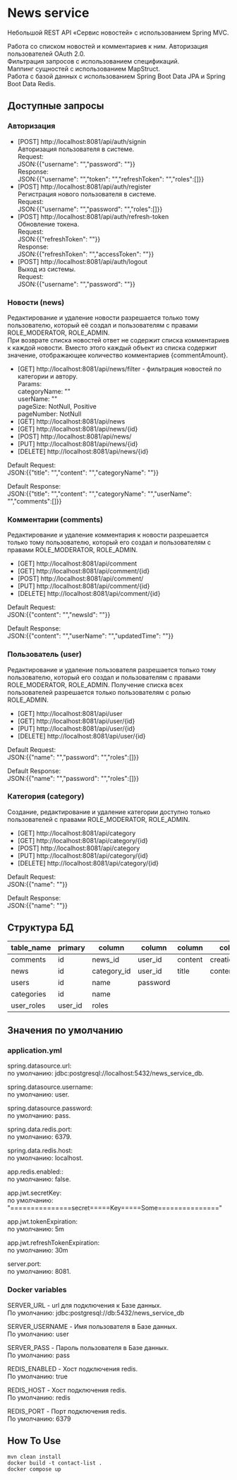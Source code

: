 # News service

Небольшой REST API «Сервис новостей» с использованием Spring MVC.

Работа со списком новостей и комментариев к ним. Авторизация пользователей OAuth 2.0.<br>
Фильтрация запросов с использованием спецификаций.<br>
Маппинг сущностей с использованием MapStruct.<br>
Работа с базой данных с использованием Spring Boot Data JPA и Spring Boot Data Redis.<br>

## Доступные запросы

### Авторизация

* [POST] http://localhost:8081/api/auth/signin <br>
  Авторизация пользователя в системе.<br>
  Request:<br>JSON:{{"username": "","password": ""}} <br>
  Response:<br>JSON:{{"username": "","token": "","refreshToken": "","roles":[]}}
* [POST] http://localhost:8081/api/auth/register <br>
  Регистрация нового пользователя в системе.<br>
  Request:<br>JSON:{{"username": "","password": "","roles":[]}}
* [POST] http://localhost:8081/api/auth/refresh-token <br>
  Обновление токена.<br>
  Request:<br>JSON:{{"refreshToken": ""}} <br>
  Response:<br>JSON:{{"refreshToken": "","accessToken": ""}}
* [POST] http://localhost:8081/api/auth/logout <br>
  Выход из системы. <br>
  Request:<br>JSON:{{"username": "","password": ""}} <br>

### Новости (news)

Редактирование и удаление новости разрешается только тому пользователю, который её создал и пользователям с правами
ROLE_MODERATOR, ROLE_ADMIN.<br>
При возврате списка новостей ответ не содержит списка комментариев к каждой новости. Вместо этого каждый объект из
списка содержит значение, отображающее количество комментариев {commentAmount}.

* [GET] http://localhost:8081/api/news/filter - фильтрация новостей по категории и автору.<br>
  Params:<br>
  categoryName: ""<br>
  userName: ""<br>
  pageSize: NotNull, Positive<br>
  pageNumber: NotNull
* [GET] http://localhost:8081/api/news
* [GET] http://localhost:8081/api/news/{id}
* [POST] http://localhost:8081/api/news/
* [PUT] http://localhost:8081/api/news/{id}
* [DELETE] http://localhost:8081/api/news/{id}

Default Request:<br>JSON:{{"title": "","content": "","categoryName": ""}}

Default Response:<br>JSON:{{"title": "","content": "","categoryName": "","userName": "","comments":[]}}

### Комментарии (comments)

Редактирование и удаление комментария к новости разрешается только тому пользователю, который его создал и пользователям
с правами ROLE_MODERATOR, ROLE_ADMIN.

* [GET] http://localhost:8081/api/comment
* [GET] http://localhost:8081/api/comment/{id}
* [POST] http://localhost:8081/api/comment/
* [PUT] http://localhost:8081/api/comment/{id}
* [DELETE] http://localhost:8081/api/comment/{id}

Default Request:<br>JSON:{{"content": "","newsId": ""}}

Default Response:<br>JSON:{{"content": "","userName": "","updatedTime": ""}}

### Пользователь (user)

Редактирование и удаление пользователя разрешается только тому пользователю, который его создал и пользователям с
правами ROLE_MODERATOR, ROLE_ADMIN.
Получение списка всех пользователей разрешается только пользователям с ролью ROLE_ADMIN.

* [GET] http://localhost:8081/api/user
* [GET] http://localhost:8081/api/user/{id}
* [PUT] http://localhost:8081/api/user/{id}
* [DELETE] http://localhost:8081/api/user/{id}

Default Request:<br>JSON:{{"name": "","password": "","roles":[]}}

Default Response:<br>JSON:{{"name": "","password": "","roles":[]}}

### Категория (category)

Создание, редактирование и удаление категории доступно только пользователей с правами ROLE_MODERATOR, ROLE_ADMIN.

* [GET] http://localhost:8081/api/category
* [GET] http://localhost:8081/api/category/{id}
* [POST] http://localhost:8081/api/category
* [PUT] http://localhost:8081/api/category/{id}
* [DELETE] http://localhost:8081/api/category/{id}

Default Request:<br>JSON:{{"name": ""}}

Default Response:<br>JSON:{{"name": ""}}

## Структура БД

|table_name| primary | column      | column   |column|column|column|
|----------|---------|-------------|----------|------|------|------|
|comments| id      | news_id     | user_id  |content|creation_time|updated_time|
|news| id      | category_id | user_id  |title|content|
|users| id      | name        | password |
|categories| id      | name        |
|user_roles| user_id | roles       |

## Значения по умолчанию

### application.yml

spring.datasource.url:<br> по умолчанию: jdbc:postgresql://localhost:5432/news_service_db.

spring.datasource.username:<br> по умолчанию: user.

spring.datasource.password:<br> по умолчанию: pass.

spring.data.redis.port:<br> по умолчанию: 6379.

spring.data.redis.host:<br> по умолчанию: localhost.

app.redis.enabled::<br> по умолчанию: false.

app.jwt.secretKey:<br> по умолчанию:  "===============secret=====Key=====Some==============="

app.jwt.tokenExpiration:<br> по умолчанию:  5m

app.jwt.refreshTokenExpiration:<br> по умолчанию:  30m

server.port:<br> по умолчанию: 8081.

### Docker variables

SERVER_URL - url для подключения к Базе данных.<br>
По умолчанию: jdbc:postgresql://db:5432/news_service_db

SERVER_USERNAME - Имя пользователя в Базе данных.<br>
По умолчанию: user

SERVER_PASS - Пароль пользователя в Базе данных.<br>
По умолчанию: pass

REDIS_ENABLED - Хост подключения redis.<br>
По умолчанию: true

REDIS_HOST - Хост подключения redis.<br>
По умолчанию: redis

REDIS_PORT - Порт подключения redis.<br>
По умолчанию: 6379

## How To Use

```
mvn clean install
docker build -t contact-list .
docker compose up
```
